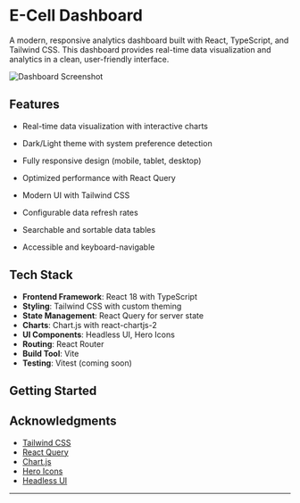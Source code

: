 # E-Cell Dashboard

A modern, responsive analytics dashboard built with React, TypeScript, and Tailwind CSS. This dashboard provides real-time data visualization and analytics in a clean, user-friendly interface.

![Dashboard Screenshot](./public/screenshot.png)

## Features

-  Real-time data visualization with interactive charts
-  Dark/Light theme with system preference detection
-  Fully responsive design (mobile, tablet, desktop)
-  Optimized performance with React Query
-  Modern UI with Tailwind CSS
-  Configurable data refresh rates
-  Searchable and sortable data tables

-  Accessible and keyboard-navigable

## Tech Stack

- **Frontend Framework**: React 18 with TypeScript
- **Styling**: Tailwind CSS with custom theming
- **State Management**: React Query for server state
- **Charts**: Chart.js with react-chartjs-2
- **UI Components**: Headless UI, Hero Icons
- **Routing**: React Router
- **Build Tool**: Vite
- **Testing**: Vitest (coming soon)

## Getting Started

## Acknowledgments

- [Tailwind CSS](https://tailwindcss.com/)
- [React Query](https://tanstack.com/query)
- [Chart.js](https://www.chartjs.org/)
- [Hero Icons](https://heroicons.com/)
- [Headless UI](https://headlessui.com/)

---


```

